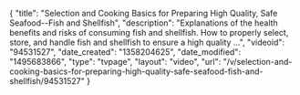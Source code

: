 {
    "title": "Selection and Cooking Basics for Preparing High Quality, Safe Seafood--Fish and Shellfish",
    "description": "Explanations of the health benefits and risks of consuming fish and shellfish. How to properly select, store, and handle fish and shellfish to ensure a high quality ...",
    "videoid": "94531527",
    "date_created": "1358204625",
    "date_modified": "1495683866",
    "type": "tvpage",
    "layout": "video",
    "url": "\/v\/selection-and-cooking-basics-for-preparing-high-quality-safe-seafood-fish-and-shellfish\/94531527"
}